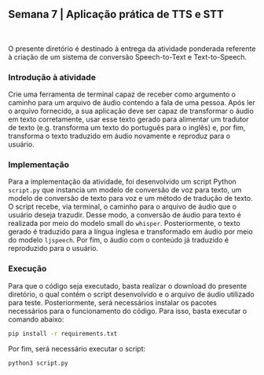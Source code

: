 <h2>Semana 7 | Aplicação prática de TTS e STT</h2>
<br>

O presente diretório é destinado à entrega da atividade ponderada referente à criação de um sistema de conversão Speech-to-Text e Text-to-Speech.

<h3>Introdução à atividade</h3>

Crie uma ferramenta de terminal capaz de receber como argumento o caminho para um arquivo de áudio contendo a fala de uma pessoa. Após ler o arquivo fornecido, a sua aplicação deve ser capaz de transformar o áudio em texto corretamente, usar esse texto gerado para alimentar um tradutor de texto (e.g. transforma um texto do português para o inglês) e, por fim, transforma o texto traduzido em áudio novamente e reproduz para o usuário.

<h3>Implementação</h3>

Para a implementação da atividade, foi desenvolvido um script Python <code>script.py</code> que instancia um modelo de conversão de voz para texto, um modelo de conversão de texto para voz e um método de tradução de texto. O script recebe, via terminal, o caminho para o arquivo de áudio que o usuário deseja trazudir. Desse modo, a conversão de áudio para texto é realizada por meio do modelo small do <code>whisper</code>. Posteriormente, o texto gerado é traduzido para a língua inglesa e transformado em áudio por meio do modelo <code>ljspeech</code>. Por fim, o áudio com o conteúdo já traduzido é reproduzido para o usuário.

<h3>Execução</h3>

Para que o código seja executado, basta realizar o download do presente diretório, o qual contém o script desenvolvido e o arquivo de áudio utilizado para teste. Posteriormente, será necessários instalar os pacotes necessários para o funcionamento do código. Para isso, basta executar o comando abaixo:

```bash
pip install -r requirements.txt
```

Por fim, será necessário executar o script:

```bash
python3 script.py
```